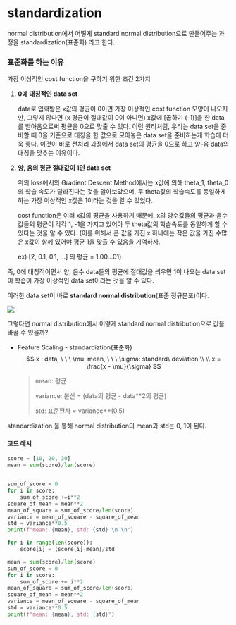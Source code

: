 # standardization

normal distribution에서 어떻게 standard normal distribution으로 만들어주는 과정을 standardization(표준화) 라고 한다.



### 표준화를 하는 이유

가장 이상적인 cost function을 구하기 위한 조건 2가지

1. **0에 대칭적인 data set**

   data로 입력받은 x값의 평균이 0이면 가장 이상적인 cost function 모양이 나오지만, 그렇지 않다면 (x 평균이 절대값이 0이 아니면) x값에 [곱하기 (-1)]을 한 data를 받아옴으로써 평균을 0으로 맞출 수 있다. 이런 원리처럼, 우리는 data set을 준비할 때 0을 기준으로 대칭을 한 값으로 모아놓은 data set을 준비하는게 학습에 더욱 좋다. 이것이 바로 전처리 과정에서 data set의 평균을 0으로 하고 양-음 data의 대칭을 맞추는 이유이다.  

2. **양, 음의 평균 절대값이 1인 data set**

   위의 loss에서의 Gradient Descent Method에서는 x값에 의해 theta_1, theta_0의 학습 속도가 달라진다는 것을 알아보았으며, 두 theta값의 학습속도를 동일하게 하는 가장 이상적인 x값은 1이라는 것을 알 수 있었다. 

   cost function은 여러 x값의 평균을 사용하기 때문에, x의 양수값들의 평균과 음수값들의 평균이 각각 1, -1을 가지고 있어야 두 theta값의 학습속도를 동일하게 할 수 있다는 것을 알 수 있다. (이를 위해서 큰 값을 가진 x 하나에는 작은 값을 가진 수많은 x값이 함께 있어야 평균 1을 맞출 수 있음을 기억하자.  

   ex) [2, 0.1, 0.1, ...] 의 평균 = 1.00...01)

즉, 0에 대칭적이면서 양, 음수 data들의 평균에 절대값을 씌우면 1이 나오는 data set이 학습이 가장 이상적인 data set이라는 것을 알 수 있다.

이러한 data set이 바로 **standard normal distribution**(표준 정규분포)이다.

![](https://cdn.scribbr.com/wp-content/uploads/2020/10/standard-normal-distribution-1024x633.png)

그렇다면 normal distribution에서 어떻게 standard normal distribution으로 값을 바꿀 수 있을까?  

- Feature Scaling - standardiztion(표준화)
  $$
  x : data, \ \ \ \mu: mean, \ \ \ \sigma: standard\ deviation \\
  \\ x:= \frac{x - \mu}{\sigma}
  $$

  > mean: 평균
  >
  > variance: 분산 = (data의 평균 - data**2의 평균)
  >
  > std: 표준편차 = variance**(0.5)


standardization 을 통해 normal distribution의 mean과 std는 0, 1이 된다.





#### 코드 예시

```python
score = [10, 20, 30]
mean = sum(score)/len(score)


sum_of_score = 0
for i in score:
    sum_of_score +=i**2 
square_of_mean = mean**2
mean_of_square = sum_of_score/len(score)
variance = mean_of_square - square_of_mean
std = variance**0.5
print(f"mean: {mean}, std: {std} \n \n")

for i in range(len(score)):
    score[i] = (score[i]-mean)/std

mean = sum(score)/len(score)
sum_of_score = 0
for i in score:
    sum_of_score += i**2
mean_of_square = sum_of_score/len(score)
square_of_mean = mean**2
variance = mean_of_square - square_of_mean
std = variance**0.5
print(f"mean: {mean}, std: {std}")
    
```

